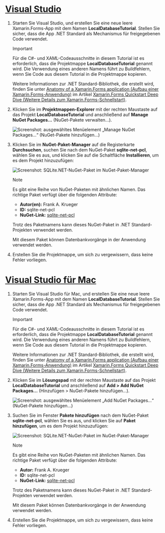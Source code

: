 # <a name="visual-studiotabvswin"></a>[Visual Studio](#tab/vswin)

1. Starten Sie Visual Studio, und erstellen Sie eine neue leere Xamarin.Forms-App mit dem Namen **LocalDatabaseTutorial**. Stellen Sie sicher, dass die App .NET Standard als Mechanismus für freigegebenen Code verwendet.

    > [!IMPORTANT]
    > Für die C#- und XAML-Codeausschnitte in diesem Tutorial ist es erforderlich, dass die Projektmappe **LocalDatabaseTutorial** genannt wird. Die Verwendung eines anderen Namens führt zu Buildfehlern, wenn Sie Code aus diesem Tutorial in die Projektmappe kopieren.

    Weitere Informationen zur .NET Standard-Bibliothek, die erstellt wird, finden Sie unter [Anatomy of a Xamarin.Forms application (Aufbau einer Xamarin.Forms-Anwendung)](~/get-started/first-app/index.md) im Artikel [Xamarin.Forms Quickstart Deep Dive (Weitere Details zum Xamarin.Forms-Schnellstart)](~/get-started/first-app/index.md).

1. Klicken Sie im **Projektmappen-Explorer** mit der rechten Maustaste auf das Projekt **LocalDatabaseTutorial** und anschließend auf **Manage NuGet Packages...** (NuGet-Pakete verwalten...).

    ![Screenshot: ausgewähltes Menüelement „Manage NuGet Packages...“ (NuGet-Pakete hinzufügen...)](../images/vs/add-nuget-packages.png "Menüelement „Manage NuGet Packages...“ (NuGet-Pakete hinzufügen...)")

1. Klicken Sie im **NuGet-Paket-Manager** auf die Registerkarte **Durchsuchen**, suchen Sie nach dem NuGet-Paket **sqlite-net-pcl**, wählen Sie es aus, und klicken Sie auf die Schaltfläche **Installieren**, um es dem Projekt hinzuzufügen:

    ![Screenshot: SQLite.NET-NuGet-Paket im NuGet-Paket-Manager](../images/vs/add-package.png "SQLite.NET-NuGet-Paket")

    > [!NOTE]
    > Es gibt eine Reihe von NuGet-Paketen mit ähnlichen Namen. Das richtige Paket verfügt über die folgenden Attribute:
    > - **Autor(en):** Frank A. Krueger
    > - **ID:** sqlite-net-pcl
    > - **NuGet-Link:** [sqlite-net-pcl](https://www.nuget.org/packages/sqlite-net-pcl/)  
    >
    > Trotz des Paketnamens kann dieses NuGet-Paket in .NET Standard-Projekten verwendet werden.

    Mit diesem Paket können Datenbankvorgänge in der Anwendung verwendet werden.

1. Erstellen Sie die Projektmappe, um sich zu vergewissern, dass keine Fehler vorliegen.

# <a name="visual-studio-for-mactabvsmac"></a>[Visual Studio für Mac](#tab/vsmac)

1. Starten Sie Visual Studio für Mac, und erstellen Sie eine neue leere Xamarin.Forms-App mit dem Namen **LocalDatabaseTutorial**. Stellen Sie sicher, dass die App .NET Standard als Mechanismus für freigegebenen Code verwendet.

    > [!IMPORTANT]
    > Für die C#- und XAML-Codeausschnitte in diesem Tutorial ist es erforderlich, dass die Projektmappe **LocalDatabaseTutorial** genannt wird. Die Verwendung eines anderen Namens führt zu Buildfehlern, wenn Sie Code aus diesem Tutorial in die Projektmappe kopieren.
    
    Weitere Informationen zur .NET Standard-Bibliothek, die erstellt wird, finden Sie unter [Anatomy of a Xamarin.Forms application (Aufbau einer Xamarin.Forms-Anwendung)](~/get-started/first-app/index.md) im Artikel [Xamarin.Forms Quickstart Deep Dive (Weitere Details zum Xamarin.Forms-Schnellstart)](~/get-started/first-app/index.md).

1. Klicken Sie im **Lösungspad** mit der rechten Maustaste auf das Projekt **LocalDatabaseTutorial** und anschließend auf **Add > Add NuGet Packages...** (Hinzufügen > NuGet-Pakete hinzufügen...).

    ![Screenshot: ausgewähltes Menüelement „Add NuGet Packages...“ (NuGet-Pakete hinzufügen...)](../images/vsmac/add-nuget-packages.png "Menüelement „Add NuGet Packages...“ (NuGet-Pakete hinzufügen...)")

1. Suchen Sie im Fenster **Pakete hinzufügen** nach dem NuGet-Paket **sqlite-net-pcl**, wählen Sie es aus, und klicken Sie auf **Paket hinzufügen**, um es dem Projekt hinzuzufügen:

    ![Screenshot: SQLite.NET-NuGet-Paket im NuGet-Paket-Manager](../images/vsmac/add-package.png "SQLite.NET-NuGet-Paket")

    > [!NOTE]
    > Es gibt eine Reihe von NuGet-Paketen mit ähnlichen Namen. Das richtige Paket verfügt über die folgenden Attribute:
    > - **Autor:** Frank A. Krueger
    > - **ID:** sqlite-net-pcl
    > - **NuGet-Link:** [sqlite-net-pcl](https://www.nuget.org/packages/sqlite-net-pcl/)  
    >
    > Trotz des Paketnamens kann dieses NuGet-Paket in .NET Standard-Projekten verwendet werden.

    Mit diesem Paket können Datenbankvorgänge in der Anwendung verwendet werden.

1. Erstellen Sie die Projektmappe, um sich zu vergewissern, dass keine Fehler vorliegen.
